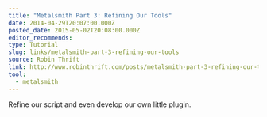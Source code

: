 ```yaml
---
title: "Metalsmith Part 3: Refining Our Tools"
date: 2014-04-29T20:07:00.000Z
posted_date: 2015-05-02T20:08:00.000Z
editor_recommends:
type: Tutorial
slug: links/metalsmith-part-3-refining-our-tools
source: Robin Thrift
link: http://www.robinthrift.com/posts/metalsmith-part-3-refining-our-tools/
tool:
  - metalsmith
---
```

Refine our script and even develop our own little plugin.



